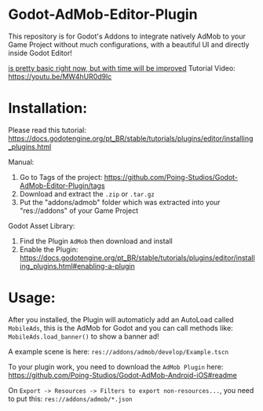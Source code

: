 # Godot-AdMob-Editor-Plugin
This repository is for Godot's Addons to integrate natively AdMob to your Game Project without much configurations, with a beautiful UI and directly inside Godot Editor!

<u>is pretty basic right now, but with time will be improved</u>
Tutorial Video: https://youtu.be/MW4hUR0d9lc

# Installation:
Please read this tutorial: https://docs.godotengine.org/pt_BR/stable/tutorials/plugins/editor/installing_plugins.html

Manual:
1. Go to Tags of the project: https://github.com/Poing-Studios/Godot-AdMob-Editor-Plugin/tags
2. Download and extract the `.zip` or `.tar.gz`
3. Put the "addons/admob" folder which was extracted into your "res://addons" of your Game Project

Godot Asset Library:
1. Find the Plugin `AdMob` then download and install
2. Enable the Plugin: https://docs.godotengine.org/pt_BR/stable/tutorials/plugins/editor/installing_plugins.html#enabling-a-plugin

# Usage: 

After you installed, the Plugin will automaticly add an AutoLoad called `MobileAds`, this is the AdMob for Godot and you can call methods like: `MobileAds.load_banner()` to show a banner ad!

A example scene is here: `res://addons/admob/develop/Example.tscn`

To your plugin work, you need to download the `AdMob Plugin` here: https://github.com/Poing-Studios/Godot-AdMob-Android-iOS#readme

On `Export -> Resources -> Filters to export non-resources...`, you need to put this: `res://addons/admob/*.json`
